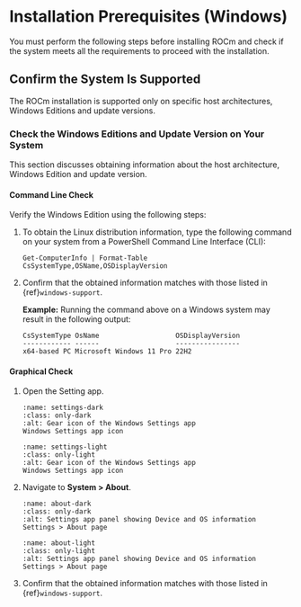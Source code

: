# Installation Prerequisites (Windows)

You must perform the following steps before installing ROCm and check if the
system meets all the requirements to proceed with the installation.

## Confirm the System Is Supported

The ROCm installation is supported only on specific host architectures, Windows
Editions and update versions.

### Check the Windows Editions and Update Version on Your System

This section discusses obtaining information about the host architecture,
Windows Edition and update version.

#### Command Line Check

Verify the Windows Edition using the following steps:

1. To obtain the Linux distribution information, type the following command on
   your system from a PowerShell Command Line Interface (CLI):

   ```pwsh
   Get-ComputerInfo | Format-Table CsSystemType,OSName,OSDisplayVersion
   ```

2. Confirm that the obtained information matches with those listed in
   {ref}`windows-support`.

   **Example:** Running the command above on a Windows system may result in the
   following output:

   ```output
   CsSystemType OsName                   OSDisplayVersion
   ------------ ------                   ----------------
   x64-based PC Microsoft Windows 11 Pro 22H2
   ```

#### Graphical Check

1. Open the Setting app.

   ```{figure} ../../../data/tutorials/install/windows/000-settings-dark.png
   :name: settings-dark
   :class: only-dark
   :alt: Gear icon of the Windows Settings app
   Windows Settings app icon
   ```

   ```{figure} ../../../data/tutorials/install/windows/000-settings-light.png
   :name: settings-light
   :class: only-light
   :alt: Gear icon of the Windows Settings app
   Windows Settings app icon
   ```

2. Navigate to **System > About**.

   ```{figure} ../../../data/tutorials/install/windows/001-about-dark.png
   :name: about-dark
   :class: only-dark
   :alt: Settings app panel showing Device and OS information
   Settings > About page
   ```

   ```{figure} ../../../data/tutorials/install/windows/001-about-light.png
   :name: about-light
   :class: only-light
   :alt: Settings app panel showing Device and OS information
   Settings > About page
   ```

3. Confirm that the obtained information matches with those listed in
   {ref}`windows-support`.
